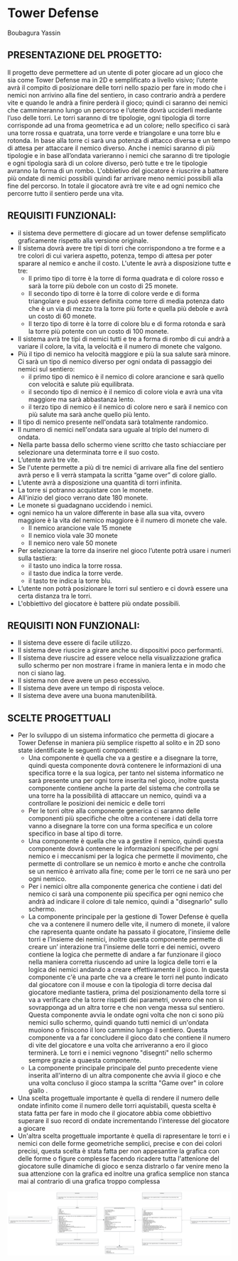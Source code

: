 # Tower Defense
Boubagura Yassin
## PRESENTAZIONE DEL PROGETTO:
Il progetto deve permettere ad un utente di poter giocare ad un gioco che sia come Tower Defense ma in 2D e semplificato a livello visivo; l’utente avrà il compito di posizionare delle torri nello spazio per fare in modo che i nemici non arrivino alla fine del sentiero, in caso contrario andrà a perdere vite e quando le andrà a finire perderà il gioco; quindi ci saranno dei nemici che cammineranno lungo un percorso e l’utente dovrà ucciderli mediante l’uso delle torri. Le torri saranno di tre tipologie, ogni tipologia di torre corrisponde ad una froma geometrica e ad un colore; nello specifico ci sarà una torre rossa e quatrata, una torre verde e triangolare e una torre blu e rotonda. In base alla torre ci sarà una potenza di attacco diversa e un tempo di attesa per attaccare il nemico diverso. Anche i nemici saranno di più tipologie e in base all’ondata varieranno i nemici che saranno di tre tipologie e ogni tipologia sarà di un colore diverso, però tutte e tre le tipologie avranno la forma di un rombo. L'obbietivo del giocatore è riuscrire a battere più ondate di nemici possibili quindi far arrivare meno nemici possibili alla fine del percorso. In totale il giocatore avrà tre vite e ad ogni nemico che percorre tutto il sentiero perde una vita.
## REQUISITI FUNZIONALI:

- il sistema deve permettere di giocare ad un tower defense semplificato graficamente rispetto alla versione originale.
- Il sistema dovrà avere tre tipi di torri che corrispondono a tre forme e a tre colori di cui variera aspetto, potenza, tempo di attesa per poter sparare al nemico e anche il costo. L'utente le avrà a disposizione tutte e tre:
    - Il primo tipo di torre è la torre di forma quadrata e di colore rosso e sarà la torre più debole con un costo di 25 monete.
    - Il secondo tipo di torre è la torre di colore verde e di forma triangolare e può essere definita come torre di media potenza dato che è un via di mezzo tra la torre più forte e quella più debole e avrà un costo di 60 monete.
    - Il terzo tipo di torre è la torre di colore blu e di forma rotonda e sarà la torre più potente con un costo di 100 monete.
- Il sistema avrà tre tipi di nemici tutti e tre a forma di rombo di cui andrà a variare il colore, la vita, la velocità e il numero di monete che valgono.
- Più il tipo di nemico ha velocità maggiore e più la sua salute sarà minore. Ci sarà un tipo di nemico diverso per ogni ondata di passaggio dei nemici sul sentiero:
    - il primo tipo di nemico è il nemico di colore arancione e sarà quello con velocità e salute più equilibrata.
    - il secondo tipo di nemico è il nemico di colore viola e avrà una vita maggiore ma sarà abbastanza lento.
    - il terzo tipo di nemico è il nemico di colore nero e sarà il nemico con più salute ma sarà anche quello più lento.
- Il tipo di nemico presente nell'ondata sarà totalmente randomico.
- Il numero di nemici nell'ondata sara uguale al triplo del numero di ondata.
- Nella parte bassa dello schermo viene scritto che tasto schiacciare per selezionare una determinata torre e il suo costo.
- L’utente avrà tre vite.
- Se l'utente permette a più di tre nemici di arrivare alla fine del sentiero avrà perso e lì verrà stampata la scritta “game over” di colore giallo.
- L’utente avrà a disposizione una quantità di torri infinita.
- La torre si potranno acquistare con le monete.
- All'inizio del gioco verrano date 180 monete.
- Le monete si guadagnano uccidendo i nemici.
- ogni nemico ha un valore differente in base alla sua vita, ovvero maggiore è la vita del nemico maggiore è il numero di monete che vale.
    - Il nemico arancione vale 15 monete
    - Il nemico viola vale 30 monete
    - Il nemico nero vale 50 monete
- Per selezionare la torre da inserire nel gioco l’utente potrà usare i numeri sulla tastiera:
    - il tasto uno indica la torre rossa.
    - il tasto due indica la torre verde.
    - il tasto tre indica la torre blu.
- L’utente non potrà posizionare le torri sul sentiero e ci dovrà essere una certa distanza tra le torri.
- L'obbiettivo del giocatore è battere più ondate possibili.

## REQUISITI NON FUNZIONALI:
- Il sistema deve essere di facile utilizzo.
- Il sistema deve riuscire a girare anche su dispositivi poco performanti.
- Il sistema deve riuscire ad essere veloce nella visualizzazione grafica sullo schermo per non mostrare i frame in maniera lenta e in modo che non ci siano lag.
- Il sistema non deve avere un peso eccessivo.
- Il sistema deve avere un tempo di risposta veloce.
- Il sistema deve avere una buona manutenibilità.
## SCELTE PROGETTUALI
- Per lo sviluppo di un sistema informatico che permetta di giocare a Tower Defense in maniera più semplice rispetto al solito e in 2D sono state identificate le seguenti componenti:
    - Una componente è quella che va a gestire e a disegnare la torre, quindi questa componente dovrà contenere le informazioni di una specifica torre e la sua logica, per tanto nel sistema informatico ne sarà presente una per ogni torre inserita nel gioco, inoltre questa componente contiene anche la parte del sistema che controlla se una torre ha la possibilità di attaccare un nemico, quindi va a controllare le posizioni dei nemicic e delle torri
    - Per le torri oltre alla componente generica ci saranno delle componenti più specifiche che oltre a contenere i dati della torre vanno a disegnare la torre con una forma specifica e un colore specifico in base al tipo di torre.
    - Una componente è quella che va a gestire il nemico, quindi questa componente dovrà contenere le informazioni specifiche per ogni nemico e i meccanismi per la logica che permette il movimento, che permette di controllare se un nemico è morto e anche che controlla se un nemico è arrivato alla fine; come per le torri ce ne sarà uno per ogni nemico.
    - Per i nemici oltre alla componente generica che contiene i dati del nemico ci sarà una componente più specifica per ogni nemico che andrà ad indicare il colore di tale nemico, quindi a "disegnarlo" sullo schermo.
    - La componente principale per la gestione di Tower Defense è quella che va a contenere il numero delle vite, il numero di monete, il valore che rapresenta quante ondate ha passato il giocatore, l'insieme delle torri e l’insieme dei nemici, inoltre questa componente permette di creare  un’ interazione tra l'insieme delle torri e dei nemici, ovvero contiene la logica che permette di andare a far funzionare il gioco nella maniera corretta riuscendo ad unire la logica delle torri e la logica dei nemici andando a creare effettivamente il gioco. In questa componente c'è una parte che va a creare le torri nel punto indicato dal giocatore con il mouse e con la tipologia di torre decisa dal giocatore mediante tastiera, prima del posizionamento della torre si va a verificare che la torre rispetti dei parametri, ovvero che non si sovrapponga ad un altra torre e che non venga messa sul sentiero. Questa componente avvia le ondate ogni volta che non ci sono più nemici sullo schermo, quindi quando tutti nemici di un'ondata muoiono o finiscono il loro cammino lungo il sentiero. Questa componente va a far concludere il gioco dato che contiene il numero di vite del giocatore e una volta che arriveranno a ero il gioco terminerà. Le torri e i nemici vegnono "disegnti" nello schermo sempre grazie a quaesta componente.
    - La componente principale principale del punto precedente viene inserita all'interno di un altra componente che avvia il gioco e che una volta concluso il gioco stampa la scritta "Game over" in colore giallo .
- Una scelta progettuale importante è quella di rendere il numero delle ondate infinito come il numero delle torri aquistabili, questa scelta è stata fatta per fare in modo che il giocatore abbia come obbiettivo superare il suo record di ondate incrementando l'interesse del giocatore a giocare
-  Un'altra scelta progettuale importante è quella di rapresentare le torri e i nemici con delle forme geometriche semplici, precise e con dei colori precisi, questa scelta è stata fatta per non appesantire la grafica con delle forme o figure complesse facendo ricadere tutta l'attenione del giocatore sulle dinamiche di gioco e senza distrarlo o far venire meno la sua attenzione con la grafica ed inoltre una grafica semplice non stanca mai al contrario di una grafica troppo complessa


![](UML/UMLProgettoTowerDefense.png) 
